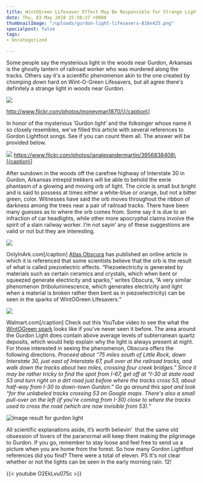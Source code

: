 ```yaml
---
title: WintOGreen Lifesaver Effect May Be Responsible for Strange Light Over Arkansas
date: Thu, 03 May 2018 15:58:37 +0000
thumbnailImage: "/uploads/gurdon-light-lifesavers-810x425.png"
specialpost: false
tags:
- Uncategorized

---
```

Some people say the mysterious light in the woods near Gurdon, Arkansas is the ghostly lantern of railroad worker who was murdered along the tracks. Others say it's a scientific phenomenon akin to the one created by chomping down hard on Wint-O-Green Lifesavers, but all agree there's definitely a strange light in woods near Gurdon.

![](http://newsattorneys.staging.wpengine.com/wp-content/uploads/2018/05/gurdon-light-1024x768.jpg) 

http://www.flickr.com/photos/moneyman1870/\[/caption\] 

In honor of the mysterious ‘Gurdon light’ and the folksinger whose name it so closely resembles, we've filled this article with several references to Gordon Lightfoot songs. See if you can count them all. The answer will be provided below.

![](http://newsattorneys.staging.wpengine.com/wp-content/uploads/2018/05/gordon-lightfoot-1010x1024.jpg) https://www.flickr.com/photos/ianalexandermartin/3956838408\[/caption\]

After sundown in the woods off the carefree highway of Interstate 30 in Gurdon, Arkansas intrepid trekkers will be able to behold the eerie phantasm of a glowing and moving orb of light. The circle is small but bright and is said to possess at times either a white-blue or orange, but not a bitter green, color. Witnesses have said the orb moves throughout the ribbon of darkness among the trees near a pair of railroad tracks. There have been many guesses as to where the orb comes from. Some say it is due to an infraction of car headlights, while other more apocryphal claims involve the spirit of a slain railway worker. I’m not sayin’ any of these suggestions are valid or not but they are interesting.

![](http://newsattorneys.staging.wpengine.com/wp-content/uploads/2018/05/gurdon-light2.jpg) 

OnlyInArk.com\[/caption\] [Atlas Obscura](https://www.atlasobscura.com/places/gurdon-light) has published an online article in which it is referenced that some scientists believe that the orb is the result of what is called piezoelectric effects. “Piezoelectricity is generated by materials such as certain ceramics and crystals, which when bent or squeezed generate electricity and sparks,” writes Obscura, “A very similar phenomenon (triboluminescence, which generates electricity and light when a material is broken rather then bent as in piezoelectricity) can be seen in the sparks of WintOGreen Lifesavers.”

![](http://newsattorneys.staging.wpengine.com/wp-content/uploads/2018/05/wintogreen-lifesavers.jpeg) 

Walmart.com\[/caption\] Check out this YouTube video to see the what the [WintOGreen spark](https://www.youtube.com/watch?v=5m1Jwd8OkDM) looks like if you've never seen it before. The area around the Gurdon Light does contain above average levels of subterranean quartz deposits, which would help explain why the light is always present at night. For those interested in seeing the phenomenon, Obscura offers the following directions. _Proceed about “75 miles south of Little Rock, down Interstate 30, just east of Interstate 67, pull over at the railroad tracks, and walk down the tracks about two miles, crossing four creek bridges.” Since it may be rather tricky to find the spot from I-67, get off at “I-30 at state road 53 and turn right on a dirt road just before where the tracks cross 53, about half-way from I-30 to down-town Gurdon.” Go go around this spot and look “for the unlabeled tracks crossing 53 on Google maps. There's also a small pull-over on the left (if you're coming from I-30) close to where the tracks used to cross the road (which are now invisible from 53).”_ 

![Image result for gurdon light](http://newsattorneys.staging.wpengine.com/wp-content/uploads/2018/05/gurdon1.jpg) 

All scientific explanations aside, it’s worth believin’  that the same old obsession of lovers of the paranormal will keep them making the pilgrimage to Gurdon. If you go, remember to stay loose and feel free to send us a picture when you are home from the forest. So how many Gordon Lightfoot references did you find? There were a total of eleven. PS It's not clear whether or not the lights can be seen in the early morning rain. 12! 

{{< youtube O2EkLvu075c >}}